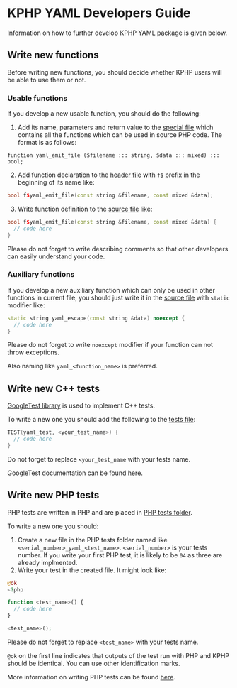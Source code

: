 # KPHP YAML Developers Guide

Information on how to further develop KPHP YAML package is given below.

## Write new functions

Before writing new functions, you should decide whether KPHP users will be able to use them or not.

### Usable functions

If you develop a new usable function, you should do the following:

1. Add its name, parameters and return value to the [special file](builtin-functions/_functions.txt) which contains all
the functions which can be used in source PHP code. The format is as follows:

`function yaml_emit_file ($filename ::: string, $data ::: mixed) ::: bool;`

2. Add function declaration to the [header file](runtime/yaml.h) with `f$` prefix in the beginning of its name like:

```cpp
bool f$yaml_emit_file(const string &filename, const mixed &data);
```

3. Write function definition to the [source file](runtime/yaml.cpp) like:

```cpp
bool f$yaml_emit_file(const string &filename, const mixed &data) {
  // code here
}
```

Please do not forget to write describing comments so that other developers can easily understand your code.

### Auxiliary functions

If you develop a new auxiliary function which can only be used in other functions in current file,
you should just write it in the [source file](runtime/yaml.cpp) with `static` modifier like:

```cpp
static string yaml_escape(const string &data) noexcept {
  // code here
}
```

Please do not forget to write `noexcept` modifier if your function can not throw exceptions.

Also naming like `yaml_<function_name>` is preferred.

## Write new C++ tests

[GoogleTest library](https://github.com/google/googletest) is used to implement C++ tests.

To write a new one you should add the following to the [tests file](tests/cpp/runtime/yaml-test.cpp):

```cpp
TEST(yaml_test, <your_test_name>) {
  // code here
}
```

Do not forget to replace `<your_test_name` with your tests name.

GoogleTest documentation can be found [here](http://google.github.io/googletest/).

## Write new PHP tests

PHP tests are written in PHP and are placed in [PHP tests folder](tests/phpt/yaml).

To write a new one you should:

1. Create a new file in the PHP tests folder named like `<serial_number>_yaml_<test_name>`. `<serial_number>` is your
tests number. If you write your first PHP test, it is likely to be `04` as three are already implmented.
2. Write your test in the created file. It might look like:

```php
@ok
<?php

function <test_name>() {
  // code here
}

<test_name>();
```

Please do not forget to replace `<test_name>` with your tests name.

`@ok` on the first line indicates that outputs of the test run with PHP and KPHP should be identical. You can use
other identification marks.

More information on writing PHP tests can be found [here](https://vkcom.github.io/kphp/kphp-internals/developing-and-extending-kphp/writing-and-running-tests.html#4-testing-compiler-and-runtime-compare-kphp-and-php).
